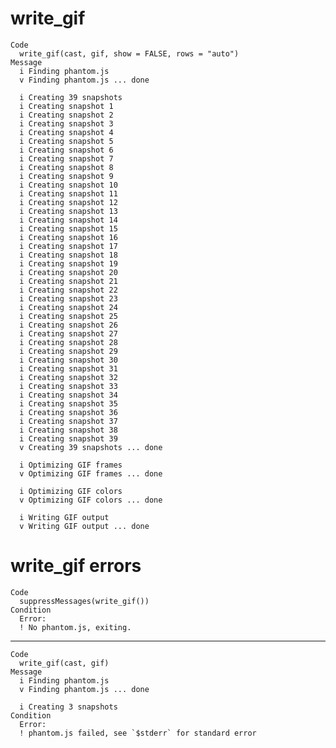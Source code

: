 # write_gif

    Code
      write_gif(cast, gif, show = FALSE, rows = "auto")
    Message
      i Finding phantom.js
      v Finding phantom.js ... done
      
      i Creating 39 snapshots
      i Creating snapshot 1
      i Creating snapshot 2
      i Creating snapshot 3
      i Creating snapshot 4
      i Creating snapshot 5
      i Creating snapshot 6
      i Creating snapshot 7
      i Creating snapshot 8
      i Creating snapshot 9
      i Creating snapshot 10
      i Creating snapshot 11
      i Creating snapshot 12
      i Creating snapshot 13
      i Creating snapshot 14
      i Creating snapshot 15
      i Creating snapshot 16
      i Creating snapshot 17
      i Creating snapshot 18
      i Creating snapshot 19
      i Creating snapshot 20
      i Creating snapshot 21
      i Creating snapshot 22
      i Creating snapshot 23
      i Creating snapshot 24
      i Creating snapshot 25
      i Creating snapshot 26
      i Creating snapshot 27
      i Creating snapshot 28
      i Creating snapshot 29
      i Creating snapshot 30
      i Creating snapshot 31
      i Creating snapshot 32
      i Creating snapshot 33
      i Creating snapshot 34
      i Creating snapshot 35
      i Creating snapshot 36
      i Creating snapshot 37
      i Creating snapshot 38
      i Creating snapshot 39
      v Creating 39 snapshots ... done
      
      i Optimizing GIF frames
      v Optimizing GIF frames ... done
      
      i Optimizing GIF colors
      v Optimizing GIF colors ... done
      
      i Writing GIF output
      v Writing GIF output ... done
      

# write_gif errors

    Code
      suppressMessages(write_gif())
    Condition
      Error:
      ! No phantom.js, exiting.

---

    Code
      write_gif(cast, gif)
    Message
      i Finding phantom.js
      v Finding phantom.js ... done
      
      i Creating 3 snapshots
    Condition
      Error:
      ! phantom.js failed, see `$stderr` for standard error

